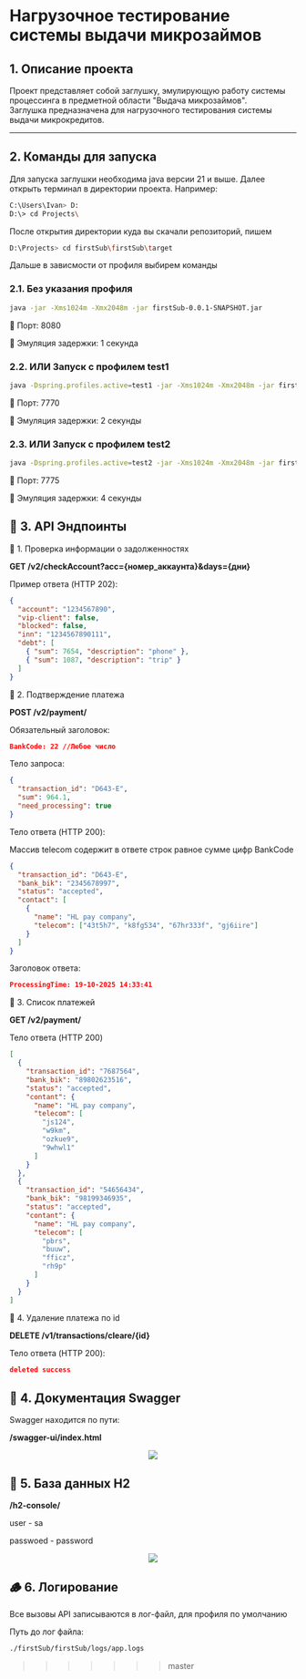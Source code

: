 
# Нагрузочное тестирование системы выдачи микрозаймов

## 1. Описание проекта

Проект представляет собой заглушку, эмулирующую работу системы процессинга в предметной области "Выдача микрозаймов".  
Заглушка предназначена для нагрузочного тестирования системы выдачи микрокредитов.

---


## 2. Команды для запуска
Для запуска заглушки необходима java версии 21 и выше.
Далее открыть терминал в директории проекта.
Например: 
```bash
С:\Users\Ivan> D:
D:\> cd Projects\
```
После открытия директории куда вы скачали репозиторий, пишем 
```bash
D:\Projects> cd firstSub\firstSub\target
```
Дальше в зависмости от профиля выбирем команды


### 2.1. Без указания профиля

```bash
java -jar -Xms1024m -Xmx2048m -jar firstSub-0.0.1-SNAPSHOT.jar
```
📍 Порт: 8080 

📍 Эмуляция задержки: 1 секунда

### 2.2. ИЛИ Запуск с профилем test1
```bash
java -Dspring.profiles.active=test1 -jar -Xms1024m -Xmx2048m -jar firstSub-0.0.1-SNAPSHOT.jar
```
📍 Порт: 7770 

📍 Эмуляция задержки: 2 секунды

### 2.3. ИЛИ Запуск с профилем test2
```bash
java -Dspring.profiles.active=test2 -jar -Xms1024m -Xmx2048m -jar firstSub-0.0.1-SNAPSHOT.jar
```
📍 Порт: 7775 

📍 Эмуляция задержки: 4 секунды

## 📡 3. API Эндпоинты 
🔹 1. Проверка информации о задолженностях

**GET /v2/checkAccount?acc={номер_аккаунта}&days={дни}**

Пример ответа (HTTP 202):
```json
{
  "account": "1234567890",
  "vip-client": false,
  "blocked": false,
  "inn": "1234567890111",
  "debt": [
    { "sum": 7654, "description": "phone" },
    { "sum": 1087, "description": "trip" }
  ]
}
```


🔹 2. Подтверждение платежа

**POST /v2/payment/**

Обязательный заголовок:
```json
BankCode: 22 //Любое число
```
Тело запроса:
```json
{
  "transaction_id": "D643-E",
  "sum": 964.1,
  "need_processing": true
}
```
Тело ответа (HTTP 200): 

Массив telecom содержит в ответе строк равное сумме цифр BankCode
```json
{
  "transaction_id": "D643-E",
  "bank_bik": "2345678997",
  "status": "accepted",
  "contact": [
    {
      "name": "HL pay company",
      "telecom": ["43t5h7", "k8fg534", "67hr333f", "gj6iire"]
    }
  ]
}
```
Заголовок ответа:
```json
ProcessingTime: 19-10-2025 14:33:41
```
🔹 3. Список платежей

**GET /v2/payment/**

Тело ответа (HTTP 200)
```json
[
  {
    "transaction_id": "7687564",
    "bank_bik": "89802623516",
    "status": "accepted",
    "contant": {
      "name": "HL pay company",
      "telecom": [
        "js124",
        "w9km",
        "ozkue9",
        "9whwl1"
      ]
    }
  },
  {
    "transaction_id": "54656434",
    "bank_bik": "98199346935",
    "status": "accepted",
    "contant": {
      "name": "HL pay company",
      "telecom": [
        "pbrs",
        "buuw",
        "fficz",
        "rh9p"
      ]
    }
  }
]
```

🔹 4. Удаление платежа по id

**DELETE /v1/transactions/cleare/{id}**

Тело ответа (HTTP 200):
```json
deleted success
```

## 📡 4. Документация Swagger 
Swagger находится по пути:

**/swagger-ui/index.html**

<div align="center">
    <img src="https://github.com/user-attachments/assets/b911c773-9ba5-4ab0-b96e-efc4c99cc3d8"/>
</div>

## 📡 5. База данных H2

**/h2-console/**

user - sa

passwoed - password

<div align="center">
    <img src="https://github.com/user-attachments/assets/579ea212-1edc-4668-ba3c-2029ad16ae57"/>
</div>

## 🪵 6. Логирование
Все вызовы API записываются в лог-файл, для профиля по умолчанию

Путь до лог файла:
```bash
./firstSub/firstSub/logs/app.logs
```
>>>>>>> master
